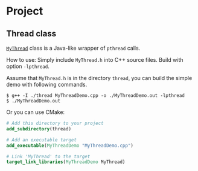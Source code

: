 # Project

## Thread class

[`MyThread`](./thread/) class is a Java-like wrapper of `pthread` calls.

How to use: Simply include `MyThread.h` into C++ source files. Build with option `-lpthread`.

Assume that `MyThread.h` is in the directory `thread`, you can build the simple demo with following commands.

```console
$ g++ -I ./thread MyThreadDemo.cpp -o ./MyThreadDemo.out -lpthread
$ ./MyThreadDemo.out
```

Or you can use CMake:

```cmake
# Add this directory to your project
add_subdirectory(thread)

# Add an executable target
add_executable(MyThreadDemo "MyThreadDemo.cpp")

# Link 'MyThread' to the target
target_link_libraries(MyThreadDemo MyThread)
```

